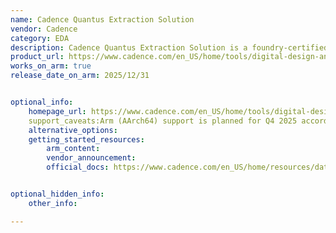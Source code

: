 ```yaml
---
name: Cadence Quantus Extraction Solution
vendor: Cadence
category: EDA
description: Cadence Quantus Extraction Solution is a foundry-certified parasitic extraction tool that delivers faster, highly accurate RC extractions for both digital and transistor-level designs, ensuring efficient signoff and faster tapeout.
product_url: https://www.cadence.com/en_US/home/tools/digital-design-and-signoff/silicon-signoff/quantus-extraction-solution.html
works_on_arm: true
release_date_on_arm: 2025/12/31


optional_info:
    homepage_url: https://www.cadence.com/en_US/home/tools/digital-design-and-signoff/silicon-signoff/quantus-extraction-solution.html
    support_caveats:Arm (AArch64) support is planned for Q4 2025 according to Cadence’s platform roadmap. For early-access builds, contact arm-ecosystem@cadence.com.
    alternative_options:
    getting_started_resources:
        arm_content:
        vendor_announcement:
        official_docs: https://www.cadence.com/en_US/home/resources/datasheets/quantus-insight-solution-ds.html


optional_hidden_info:
    other_info:

---
```

